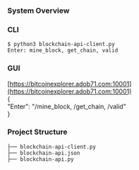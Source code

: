 ### System Overview

### CLI

```
$ python3 blockchain-api-client.py
Enter: mine_block, get_chain, valid
```

### GUI

[https://bitcoinexplorer.adob71.com:10001](https://bitcoinexplorer.adob71.com:10001)  
{  
  "Enter": "/mine_block, /get_chain, /valid"  
}  

### Project Structure

```
├── blockchain-api-client.py
├── blockchain-api.json
├── blockchain-api.py
```
